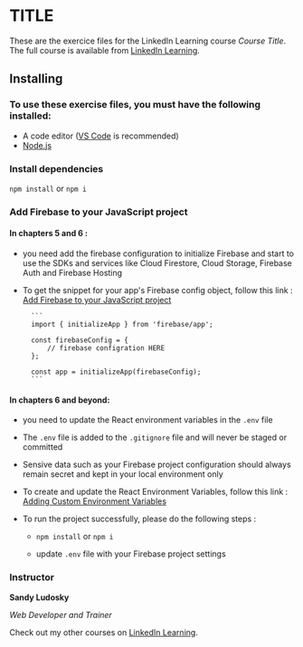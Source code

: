 # TITLE
These are the exercice files for the LinkedIn Learning course *Course Title*. The full course is available from [LinkedIn Learning][lil-course-url].


## Installing
### To use these exercise files, you must have the following installed:
   - A code editor ([VS Code](https://code.visualstudio.com/) is recommended)
   - [Node.js](https://nodejs.org/en/)
 
### Install dependencies

`npm install` or `npm i`

### Add Firebase to your JavaScript project

#### In chapters 5 and 6 :  

- you need add the firebase configuration to initialize Firebase and start to use the SDKs and services like Cloud Firestore, Cloud Storage, Firebase Auth and Firebase Hosting

- To get the snippet for your app's Firebase config object, follow this link : [Add Firebase to your JavaScript project](https://firebase.google.com/docs/web/setup?authuser=0&hl=en#add-sdks-initialize)


        ```
        import { initializeApp } from 'firebase/app';

        const firebaseConfig = {
            // firebase configration HERE
        };

        const app = initializeApp(firebaseConfig);
        ```  

#### In chapters 6 and beyond:  

- you need to update the React environment variables in the `.env` file

- The `.env` file is added to the `.gitignore` file and will never be staged or committed

- Sensive data such as your Firebase project configuration should always remain secret and kept in your local environment only

- To create and update the React Environment Variables, follow this link : [Adding Custom Environment Variables](https://create-react-app.dev/docs/)

- To run the project successfully, please do the following steps :

    - `npm install` or `npm i`

    - update `.env` file with your Firebase project settings 



[0]: # (Replace these placeholder URLs with actual course URLs)

[lil-course-url]: https://www.linkedin.com/learning/
[lil-thumbnail-url]: http://

### Instructor

**Sandy Ludosky**

_Web Developer and Trainer_

Check out my other courses on [LinkedIn Learning](https://www.linkedin.com/learning/instructors/sandy-ludosky).